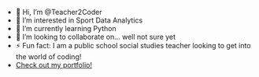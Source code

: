 - 👋 Hi, I’m @Teacher2Coder
- 👀 I’m interested in Sport Data Analytics
- 🌱 I’m currently learning Python
- 💞️ I’m looking to collaborate on... well not sure yet
- ⚡ Fun fact: I am a public school social studies teacher looking to get into the world of coding!
- [Check out my portfolio!](https://ethanowens.netlify.app/)

<!---
Teacher2Coder/Teacher2Coder is a ✨ special ✨ repository because its `README.md` (this file) appears on your GitHub profile.
You can click the Preview link to take a look at your changes.
--->
